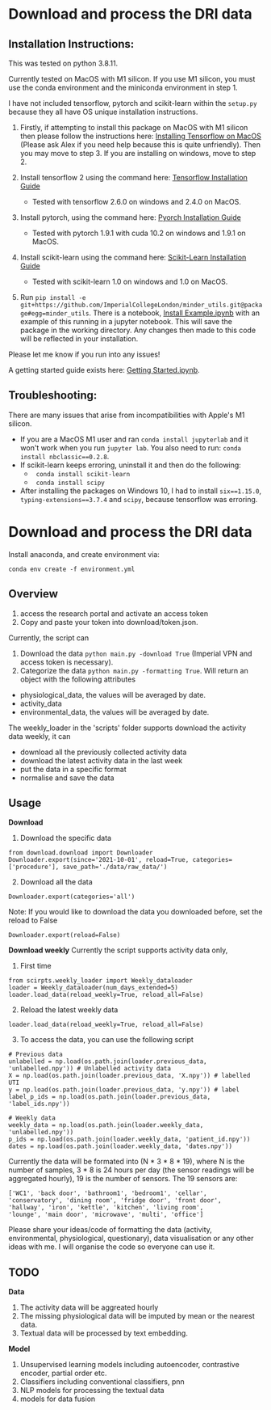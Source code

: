 # Download and process the DRI data


## Installation Instructions:

This was tested on python 3.8.11.

Currently tested on MacOS with M1 silicon. If you use M1 silicon, you must use the conda environment and the miniconda environment in step 1.

I have not included tensorflow, pytorch and scikit-learn within the ```setup.py``` because they all have OS unique installation instructions.


1. Firstly, if attempting to install this package on MacOS with M1 silicon then please follow the instructions here: [Installing Tensorflow on MacOS](https://github.com/apple/tensorflow_macos/issues/153) (Please ask Alex if you need help because this is quite unfriendly). Then you may move to step 3. If you are installing on windows, move to step 2.

2. Install tensorflow 2 using the command here: [Tensorflow Installation Guide](https://www.tensorflow.org/install)
    - Tested with tensorflow 2.6.0 on windows and 2.4.0 on MacOS.

3. Install pytorch, using the command here: [Pyorch Installation Guide](https://pytorch.org/get-started/locally/)
    - Tested with pytorch 1.9.1 with cuda 10.2 on windows and 1.9.1 on MacOS.

4. Install scikit-learn using the command here: [Scikit-Learn Installation Guide](https://scikit-learn.org/stable/install.html)
    - Tested with scikit-learn 1.0 on windows and 1.0 on MacOS.

4. Run ```pip install -e git+https://github.com/ImperialCollegeLondon/minder_utils.git@package#egg=minder_utils```. There is a notebook, [Install Example.ipynb](./Install%20Example.ipynb) with an example of this running in a jupyter notebook. This will save the package in the working directory. Any changes then made to this code will be reflected in your installation.


Please let me know if you run into any issues!

A getting started guide exists here: [Getting Started.ipynb](./Getting%20Started.ipynb).


## Troubleshooting:

There are many issues that arise from incompatibilities with Apple's M1 silicon.

- If you are a MacOS M1 user and ran ```conda install jupyterlab``` and it won't work when you run ```jupyter lab```. You also need to run: ```conda install nbclassic==0.2.8```.
- If scikit-learn keeps erroring, uninstall it and then do the following:
    - ``` conda install scikit-learn```
    - ``` conda install scipy```
- After installing the packages on Windows 10, I had to install ```six==1.15.0```, ```typing-extensions==3.7.4``` and ```scipy```, because tensorflow was erroring. 



# Download and process the DRI data

Install anaconda, and create environment via:
```
conda env create -f environment.yml
```
 
## Overview
 1. access the research portal and activate an access token
 2. Copy and paste your token into download/token.json. 

Currently, the script can
 1. Download the data ```python main.py -download True``` (Imperial VPN and access token is necessary).
 2. Categorize the data ```python main.py -formatting True```. Will return an object with the following attributes
  - physiological_data, the values will be averaged by date.
  - activity_data
  - environmental_data, the values will be averaged by date.

The weekly_loader in the 'scripts' folder supports download the activity data weekly, it can
 - download all the previously collected activity data
 - download the latest activity data in the last week
 - put the data in a specific format
 - normalise and save the data


## Usage
**Download**
 1. Download the specific data
 ```
 from download.download import Downloader
 Downloader.export(since='2021-10-01', reload=True, categories=['procedure'], save_path='./data/raw_data/')
 ```
 2. Download all the data
 ```
 Downloader.export(categories='all')
 ```
 Note: If you would like to download the data you downloaded before, set the reload to False
 ```
 Downloader.export(reload=False)
 ```
**Download weekly**
Currently the script supports activity data only,
 1. First time
```
from scirpts.weekly_loader import Weekly_dataloader
loader = Weekly_dataloader(num_days_extended=5)
loader.load_data(reload_weekly=True, reload_all=False)
```
 2. Reload the latest weekly data
```
loader.load_data(reload_weekly=True, reload_all=False)
```
 3. To access the data, you can use the following script
```
# Previous data
unlabelled = np.load(os.path.join(loader.previous_data, 'unlabelled.npy')) # Unlabelled activity data
X = np.load(os.path.join(loader.previous_data, 'X.npy')) # labelled UTI
y = np.load(os.path.join(loader.previous_data, 'y.npy')) # label
label_p_ids = np.load(os.path.join(loader.previous_data, 'label_ids.npy'))

# Weekly data
weekly_data = np.load(os.path.join(loader.weekly_data, 'unlabelled.npy'))
p_ids = np.load(os.path.join(loader.weekly_data, 'patient_id.npy'))
dates = np.load(os.path.join(loader.weekly_data, 'dates.npy'))
```

Currently the data will be formated into (N * 3 * 8 * 19), where N is the number of samples, 3 * 8 is 24 hours per day (the sensor readings will be aggregated hourly), 19 is the number of sensors. The 19 sensors are:
```
['WC1', 'back door', 'bathroom1', 'bedroom1', 'cellar',
'conservatory', 'dining room', 'fridge door', 'front door',
'hallway', 'iron', 'kettle', 'kitchen', 'living room',
'lounge', 'main door', 'microwave', 'multi', 'office']

```

Please share your ideas/code of formatting the data (activity, environmental, physiological, questionary), data visualisation or any other ideas with me. I will organise the code so everyone can use it.

## TODO

**Data**
1. The activity data will be aggreated hourly
2. The missing physiological data will be imputed by mean or the nearest data.
3. Textual data will be processed by text embedding.

**Model**
1. Unsupervised learning models including autoencoder, contrastive encoder, partial order etc.
2. Classifiers including conventional classifiers, pnn
3. NLP models for processing the textual data
4. models for data fusion

